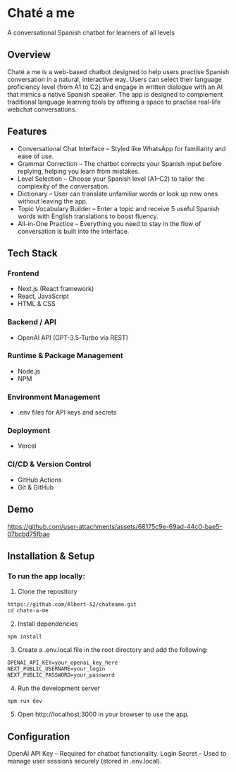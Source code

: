 # Chaté a me
A conversational Spanish chatbot for learners of all levels


## Overview
Chaté a me is a web-based chatbot designed to help users practise Spanish conversation in a natural, interactive way. Users can select their language proficiency level (from A1 to C2) and engage in written dialogue with an AI that mimics a native Spanish speaker. The app is designed to complement traditional language learning tools by offering a space to practise real-life webchat conversations.


## Features
- Conversational Chat Interface – Styled like WhatsApp for familiarity and ease of use.
- Grammar Correction – The chatbot corrects your Spanish input before replying, helping you learn from mistakes.
- Level Selection – Choose your Spanish level (A1–C2) to tailor the complexity of the conversation.
- Dictionary – User can translate unfamiliar words or look up new ones without leaving the app.
- Topic Vocabulary Builder – Enter a topic and receive 5 useful Spanish words with English translations to boost fluency.
- All-in-One Practice – Everything you need to stay in the flow of conversation is built into the interface.


## Tech Stack

### Frontend

- Next.js (React framework)
- React, JavaScript
- HTML & CSS

### Backend / API

- OpenAI API (GPT-3.5-Turbo via REST)

### Runtime & Package Management

- Node.js
- NPM
 
### Environment Management

- .env files for API keys and secrets

### Deployment

- Vercel

### CI/CD & Version Control

- GitHub Actions
- Git & GitHub


## Demo
https://github.com/user-attachments/assets/68175c9e-69ad-44c0-bae5-07bcbd75fbae


## Installation & Setup
### To run the app locally:
1. Clone the repository
```
https://github.com/Albert-S2/chateame.git
cd chate-a-me
```
2. Install dependencies
```
npm install
```
3. Create a .env.local file in the root directory and add the following:
```
OPENAI_API_KEY=your_openai_key_here
NEXT_PUBLIC_USERNAME=your_login
NEXT_PUBLIC_PASSWORD=your_password
```
4. Run the development server
```
npm run dev
```
5. Open http://localhost:3000 in your browser to use the app.



## Configuration
OpenAI API Key – Required for chatbot functionality.
Login Secret – Used to manage user sessions securely (stored in .env.local).
